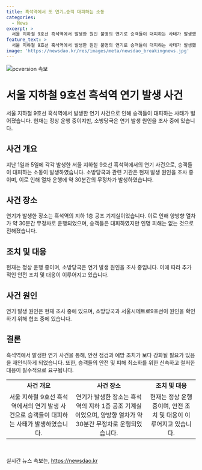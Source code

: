```yaml
---
title: 흑석역에서 또 연기…승객 대피하는 소동
categories:
  - News
excerpt: >
  서울 지하철 9호선 흑석역에서 발생한 원인 불명의 연기로 승객들이 대피하는 사태가 발생했다. 지하 1층 공조 기계실에서 연기가 발생한 것으로, 30분간 양방향 열차가 무정차 운행되었으며, 다행히 인명 피해는 없었다. 현재는 정상 운행 중이며, 소방당국은 발생 원인을 조사 중이다. 최근 이와 유사한 사건이 있었던 점도 주목받고 있다.
feature_text: >
  서울 지하철 9호선 흑석역에서 발생한 원인 불명의 연기로 승객들이 대피하는 사태가 발생했다. 지하 1층 공조 기계실에서 연기가 발생한 것으로, 30분간 양방향 열차가 무정차 운행되었으며, 다행히 인명 피해는 없었다. 현재는 정상 운행 중이며, 소방당국은 발생 원인을 조사 중이다. 최근 이와 유사한 사건이 있었던 점도 주목받고 있다.
image: 'https://newsdao.kr/res/images/meta/newsdao_breakingnews.jpg'
---
```


<p><img src="https://newsdao.kr/res/images/meta/newsdao_breakingnews.jpg" alt="pcversion 속보" /></p>

<h1 data-ke-size="size26">서울 지하철 9호선 흑석역 연기 발생 사건</h1>

<p data-ke-size="size16">서울 지하철 9호선 흑석역에서 발생한 연기 사건으로 인해 승객들이 대피하는 사태가 벌어졌습니다. 현재는 정상 운행 중이지만, 소방당국은 연기 발생 원인을 조사 중에 있습니다.</p>

<h2 data-ke-size="size24">사건 개요</h2>

<p data-ke-size="size16">지난 1일과 5일에 각각 발생한 서울 지하철 9호선 흑석역에서의 연기 사건으로, 승객들이 대피하는 소동이 발생하였습니다. 소방당국과 관련 기관은 현재 발생 원인을 조사 중이며, 이로 인해 열차 운행에 약 30분간의 무정차가 발생하였습니다.</p>

<h2 data-ke-size="size24">사건 장소</h2>

<p data-ke-size="size16">연기가 발생한 장소는 흑석역의 지하 1층 공조 기계실이었습니다. 이로 인해 양방향 열차가 약 30분간 무정차로 운행되었으며, 승객들은 대피하였지만 인명 피해는 없는 것으로 전해졌습니다.</p>

<h2 data-ke-size="size24">조치 및 대응</h2>

<p data-ke-size="size16">현재는 정상 운행 중이며, 소방당국은 연기 발생 원인을 조사 중입니다. 이에 따라 추가적인 안전 조치 및 대응이 이루어지고 있습니다.</p>

<h2 data-ke-size="size24">사건 원인</h2>

<p data-ke-size="size16">연기 발생 원인은 현재 조사 중에 있으며, 소방당국과 서울시메트로9호선이 원인을 확인하기 위해 협조 중에 있습니다.</p>

<h2 data-ke-size="size24">결론</h2>

<p data-ke-size="size16">흑석역에서 발생한 연기 사건을 통해, 안전 점검과 예방 조치가 보다 강화될 필요가 있음을 재인식하게 되었습니다. 또한, 승객들의 안전 및 피해 최소화를 위한 신속하고 철저한 대응이 필수적으로 요구됩니다.</p>

<table>
<tbody>
<tr>
<td style="text-align: center; height: 17px;"><b>사건 개요</b></td>
<td style="text-align: center; height: 17px;"><b>사건 장소</b></td>
<td style="text-align: center; height: 17px;"><b>조치 및 대응</b></td>
</tr>
<tr>
<td style="text-align: center; height: 17px;">서울 지하철 9호선 흑석역에서의 연기 발생 사건으로 승객들이 대피하는 사태가 발생하였습니다.</td>
<td style="text-align: center; height: 17px;">연기가 발생한 장소는 흑석역의 지하 1층 공조 기계실이었으며, 양방향 열차가 약 30분간 무정차로 운행되었습니다.</td>
<td style="text-align: center; height: 17px;">현재는 정상 운행 중이며, 안전 조치 및 대응이 이루어지고 있습니다.</td>
</tr>
</tbody>
</table>

<p data-ke-size="size16">&nbsp;</p>
실시간 뉴스 속보는, <a href="https://newsdao.kr" rel="dofollow">https://newsdao.kr</a>


